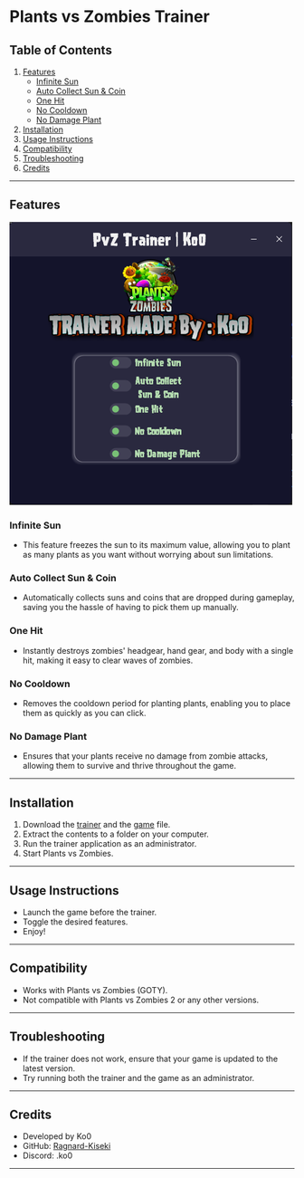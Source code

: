# Plants vs Zombies Trainer

## Table of Contents
1. [Features](#features)
   - [Infinite Sun](#infinite-sun)
   - [Auto Collect Sun & Coin](#auto-collect-sun--coin)
   - [One Hit](#one-hit)
   - [No Cooldown](#no-cooldown)
   - [No Damage Plant](#no-damage-plant)
2. [Installation](#installation)
3. [Usage Instructions](#usage-instructions)
4. [Compatibility](#compatibility)
5. [Troubleshooting](#troubleshooting)
6. [Credits](#credits)

---

## Features
![Features](Features.png)
### Infinite Sun
- This feature freezes the sun to its maximum value, allowing you to plant as many plants as you want without worrying about sun limitations.

### Auto Collect Sun & Coin
- Automatically collects suns and coins that are dropped during gameplay, saving you the hassle of having to pick them up manually.

### One Hit
- Instantly destroys zombies' headgear, hand gear, and body with a single hit, making it easy to clear waves of zombies.

### No Cooldown
- Removes the cooldown period for planting plants, enabling you to place them as quickly as you can click.

### No Damage Plant
- Ensures that your plants receive no damage from zombie attacks, allowing them to survive and thrive throughout the game.

---

## Installation
1. Download the <a href="https://github.com/Ragnard-Kiseki/PvZTrainer/releases/latest" target="_blank">trainer</a> and the <a href="https://github.com/Ragnard-Kiseki/PvZTrainer/releases/latest" target="_blank">game</a> file.
2. Extract the contents to a folder on your computer.
3. Run the trainer application as an administrator.
4. Start Plants vs Zombies.

---

## Usage Instructions
- Launch the game before the trainer.
- Toggle the desired features.
- Enjoy!

---

## Compatibility
- Works with Plants vs Zombies (GOTY).
- Not compatible with Plants vs Zombies 2 or any other versions.

---

## Troubleshooting
- If the trainer does not work, ensure that your game is updated to the latest version.
- Try running both the trainer and the game as an administrator.

---

## Credits
- Developed by Ko0  
- GitHub: [Ragnard-Kiseki](https://github.com/Ragnard-Kiseki)  
- Discord: .ko0

---
